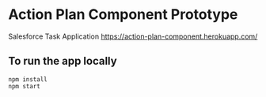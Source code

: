 # Action Plan Component Prototype
Salesforce Task Application
https://action-plan-component.herokuapp.com/

## To run the app locally
```
npm install
npm start
```
